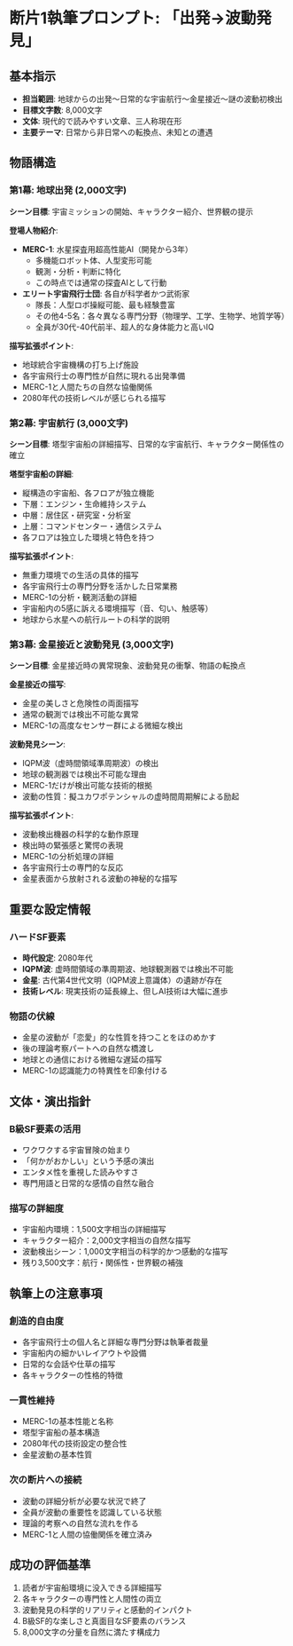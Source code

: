 # 断片1執筆プロンプト: 「出発→波動発見」

## 基本指示
- **担当範囲**: 地球からの出発〜日常的な宇宙航行〜金星接近〜謎の波動初検出
- **目標文字数**: 8,000文字
- **文体**: 現代的で読みやすい文章、三人称現在形
- **主要テーマ**: 日常から非日常への転換点、未知との遭遇

## 物語構造

### 第1幕: 地球出発 (2,000文字)
**シーン目標**: 宇宙ミッションの開始、キャラクター紹介、世界観の提示

**登場人物紹介**:
- **MERC-1**: 水星探査用超高性能AI（開発から3年）
  - 多機能ロボット体、人型変形可能
  - 観測・分析・判断に特化
  - この時点では通常の探査AIとして行動
- **エリート宇宙飛行士団**: 各自が科学者かつ武術家
  - 隊長：人型ロボ操縦可能、最も経験豊富
  - その他4-5名：各々異なる専門分野（物理学、工学、生物学、地質学等）
  - 全員が30代-40代前半、超人的な身体能力と高いIQ

**描写拡張ポイント**:
- 地球統合宇宙機構の打ち上げ施設
- 各宇宙飛行士の専門性が自然に現れる出発準備
- MERC-1と人間たちの自然な協働関係
- 2080年代の技術レベルが感じられる描写

### 第2幕: 宇宙航行 (3,000文字)
**シーン目標**: 塔型宇宙船の詳細描写、日常的な宇宙航行、キャラクター関係性の確立

**塔型宇宙船の詳細**:
- 縦構造の宇宙船、各フロアが独立機能
- 下層：エンジン・生命維持システム
- 中層：居住区・研究室・分析室
- 上層：コマンドセンター・通信システム
- 各フロアは独立した環境と特色を持つ

**描写拡張ポイント**:
- 無重力環境での生活の具体的描写
- 各宇宙飛行士の専門分野を活かした日常業務
- MERC-1の分析・観測活動の詳細
- 宇宙船内の5感に訴える環境描写（音、匂い、触感等）
- 地球から水星への航行ルートの科学的説明

### 第3幕: 金星接近と波動発見 (3,000文字)
**シーン目標**: 金星接近時の異常現象、波動発見の衝撃、物語の転換点

**金星接近の描写**:
- 金星の美しさと危険性の両面描写
- 通常の観測では検出不可能な異常
- MERC-1の高度なセンサー群による微細な検出

**波動発見シーン**:
- IQPM波（虚時間領域準周期波）の検出
- 地球の観測器では検出不可能な理由
- MERC-1だけが検出可能な技術的根拠
- 波動の性質：擬ユカワポテンシャルの虚時間周期解による励起

**描写拡張ポイント**:
- 波動検出機器の科学的な動作原理
- 検出時の緊張感と驚愕の表現
- MERC-1の分析処理の詳細
- 各宇宙飛行士の専門的な反応
- 金星表面から放射される波動の神秘的な描写

## 重要な設定情報

### ハードSF要素
- **時代設定**: 2080年代
- **IQPM波**: 虚時間領域の準周期波、地球観測器では検出不可能
- **金星**: 古代第4世代文明（IQPM波上意識体）の遺跡が存在
- **技術レベル**: 現実技術の延長線上、但しAI技術は大幅に進歩

### 物語の伏線
- 金星の波動が「恋愛」的な性質を持つことをほのめかす
- 後の理論考察パートへの自然な橋渡し
- 地球との通信における微細な遅延の描写
- MERC-1の認識能力の特異性を印象付ける

## 文体・演出指針

### B級SF要素の活用
- ワクワクする宇宙冒険の始まり
- 「何かがおかしい」という予感の演出
- エンタメ性を重視した読みやすさ
- 専門用語と日常的な感情の自然な融合

### 描写の詳細度
- 宇宙船内環境：1,500文字相当の詳細描写
- キャラクター紹介：2,000文字相当の自然な描写
- 波動検出シーン：1,000文字相当の科学的かつ感動的な描写
- 残り3,500文字：航行・関係性・世界観の補強

## 執筆上の注意事項

### 創造的自由度
- 各宇宙飛行士の個人名と詳細な専門分野は執筆者裁量
- 宇宙船内の細かいレイアウトや設備
- 日常的な会話や仕草の描写
- 各キャラクターの性格的特徴

### 一貫性維持
- MERC-1の基本性能と名称
- 塔型宇宙船の基本構造
- 2080年代の技術設定の整合性
- 金星波動の基本性質

### 次の断片への接続
- 波動の詳細分析が必要な状況で終了
- 全員が波動の重要性を認識している状態
- 理論的考察への自然な流れを作る
- MERC-1と人間の協働関係を確立済み

## 成功の評価基準
1. 読者が宇宙船環境に没入できる詳細描写
2. 各キャラクターの専門性と人間性の両立
3. 波動発見の科学的リアリティと感動的インパクト
4. B級SF的な楽しさと真面目なSF要素のバランス
5. 8,000文字の分量を自然に満たす構成力 